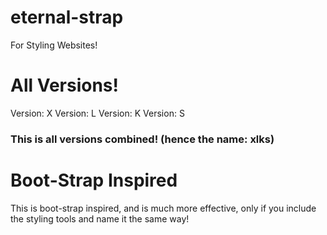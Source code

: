 # eternal-strap
For Styling Websites!
# All Versions!
Version: X 
Version: L
Version: K
Version: S
### This is all versions combined! (hence the name: xlks)
# Boot-Strap Inspired
This is boot-strap inspired, and is much more effective, only if you include the styling tools and name it the same way!


